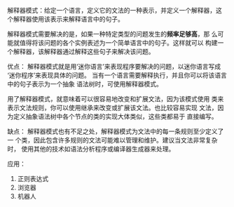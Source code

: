解释器模式：给定一个语言，定义它的文法的一种表示，并定义一个解释器，这
个解释器使用该表示来解释语言中的句子。

解释器模式需要解决的是，如果一种特定类型的问题发生的**频率足够高**，那
么可能就值得将该问题的各个实例表述为一个简单语言中的句子。这样就可以
构建一个解释器，该解释器通过解释这些句子来解决该问题。

优点：
解释器模式就是用‘迷你语言’来表现程序要解决的问题，以迷你语言写成
‘迷你程序’来表现具体的问题。
当有一个语言需要解释执行，并且你可以将该语言中的句子表示为一个抽象
语法树时，可使用解释器模式。

用了解释器模式，就意味着可以很容易地改变和扩展文法，因为该模式使用
类来表示文法规则，你可以使用继承来改变或扩展该文法。也比较容易实现
文法，因为定义抽象语法树中各个节点的类的实现大体类似，这些类都易于
直接编写。

缺点：
解释器模式也有不足之处，解释器模式为文法中的每一条规则至少定义了一
个类，因此包含许多规则的文法可能难以管理和维护。建议当文法非常复杂时，
使用其他的技术如语法分析程序或编译器生成器来处理。

应用：
1. 正则表达式
2. 浏览器
3. 机器人